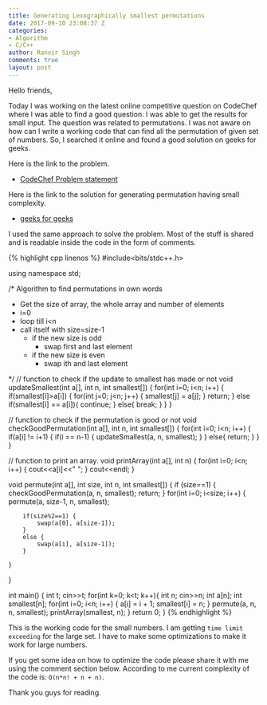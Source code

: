 ```yaml
---
title: Generating Lexographically smallest permutations
date: 2017-09-10 23:08:37 Z
categories:
- Algorithm
- C/C++
author: Ranvir Singh
comments: true
layout: post
---
```


Hello friends,

Today I was working on the latest online competitive question on CodeChef where I was able to find a good question. I was able to get the results for small input. The question was related to permutations. I was not aware on how can I write a working code that can find all the permutation of given set of numbers. So, I searched it online and found a good solution on geeks for geeks.

Here is the link to the problem.
- [CodeChef Problem statement](https://www.codechef.com/SEPT17/problems/MINPERM)

Here is the link to the solution for generating permutation having small complexity.
- [geeks for geeks](http://www.geeksforgeeks.org/heaps-algorithm-for-generating-permutations/)

I used the same approach to solve the problem. Most of the stuff is shared and is readable inside the code in the form of comments.

{% highlight cpp linenos %}
#include<bits/stdc++.h>

using namespace std;

/*
Algorithm to find permutations in own words

- Get the size of array, the whole array and number of elements
- i=0
- loop till i<n
- call itself with size=size-1
   - if the new size is odd
     - swap first and last element
   - if the new size is even
     - swap ith and last element

*/
// function to check if the update to smallest has made or not
void updateSmallest(int a[], int n, int smallest[]) {
    for(int i=0; i<n; i++) {
        if(smallest[i]>a[i]) {
            for(int j=0; j<n; j++) {
                smallest[j] = a[j];
            }
            return;
        }
        else if(smallest[i] == a[i]){
            continue;
        }
        else{
            break;
        }
    }
}

// function to check if the permutation is good or not
void checkGoodPermutation(int a[], int n, int smallest[]) {
    for(int i=0; i<n; i++) {
        if(a[i] != i+1) {
            if(i == n-1) {
                updateSmallest(a, n, smallest);
            }
        }
        else{
            return;
        }
    }
}

// function to print an array.
void printArray(int a[], int n) {
    for(int i=0; i<n; i++) {
        cout<<a[i]<<" ";
    }
    cout<<endl;
}

void permute(int a[], int size, int n, int smallest[]) {
    if (size==1) {
        checkGoodPermutation(a, n, smallest);
        return;
    }
    for(int i=0; i<size; i++) {
        permute(a, size-1, n, smallest);

        if(size%2==1) {
            swap(a[0], a[size-1]);
        }
        else {
            swap(a[i], a[size-1]);
        }

    }
}

int main()
{
    int t;
    cin>>t;
    for(int k=0; k<t; k++){
        int n;
        cin>>n;
        int a[n];
        int smallest[n];
        for(int i=0; i<n; i++) {
            a[i] = i + 1;
            smallest[i] = n;
        }
        permute(a, n, n, smallest);
        printArray(smallest, n);
    }
    return 0;
}
{% endhighlight %}

This is the working code for the small numbers. I am getting `time limit exceeding` for the large set. I have to make some optimizations to make it work for large numbers.

If you get some idea on how to optimize the code please share it with me using the comment section below. According to me current complexity of the code is: ```O(n*n! + n + n)```.

Thank you guys for reading.

